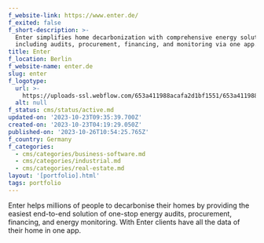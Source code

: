 ```yaml
---
f_website-link: https://www.enter.de/
f_exited: false
f_short-description: >-
  Enter simplifies home decarbonization with comprehensive energy solutions,
  including audits, procurement, financing, and monitoring via one app.
title: Enter
f_location: Berlin
f_website-name: enter.de
slug: enter
f_logotype:
  url: >-
    https://uploads-ssl.webflow.com/653a411988acafa2d1bf1551/653a411988acafa2d1bf160e_64f85d541584a6562a4b0a20_enter.png
  alt: null
f_status: cms/status/active.md
updated-on: '2023-10-23T09:35:39.700Z'
created-on: '2023-10-23T04:19:29.050Z'
published-on: '2023-10-26T10:54:25.765Z'
f_country: Germany
f_categories:
  - cms/categories/business-software.md
  - cms/categories/industrial.md
  - cms/categories/real-estate.md
layout: '[portfolio].html'
tags: portfolio
---
```


Enter helps millions of people to decarbonise their homes by providing the easiest end-to-end solution of one-stop energy audits, procurement, financing, and energy monitoring. With Enter clients have all the data of their home in one app.

